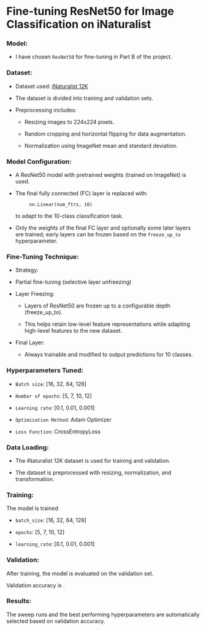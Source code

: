 # Fine-tuning ResNet50 for Image Classification on iNaturalist

### Model:
  
-  I have chosen ```ResNet50``` for fine-tuning in Part B of the project.

### Dataset: 

 - Dataset used: [iNaturalist 12K](/kaggle/input/inaturalist-12)
   
 - The dataset is divided into training and validation sets.
   
 - Preprocessing includes:
   
   - Resizing images to 224x224 pixels.

   - Random cropping and horizontal flipping for data augmentation.

   - Normalization using ImageNet mean and standard deviation.
   

### Model Configuration:

  - A ResNet50 model with pretrained weights (trained on ImageNet) is used.

  - The final fully connected (FC) layer is replaced with:

             nn.Linear(num_ftrs, 10)
   
      to adapt to the 10-class classification task.

  - Only the weights of the final FC layer and optionally some later layers are trained; early layers can be frozen based on the ```freeze_up_to``` hyperparameter.

### Fine-Tuning Technique:

  - Strategy:
   - Partial fine-tuning (selective layer unfreezing)

  - Layer Freezing:

    - Layers of ResNet50 are frozen up to a configurable depth (freeze_up_to).

    - This helps retain low-level feature representations while adapting high-level features to the new dataset.

  - Final Layer:
    
    - Always trainable and modified to output predictions for 10 classes.

### Hyperparameters Tuned:

  - ```Batch size```: [16, 32, 64, 128]

  - ```Number of epochs```: [5, 7, 10, 12]

  - ```Learning rate```: [0.1, 0.01, 0.001]

  - ```Optimization Method```: Adam Optimizer

  - ```Loss Function```: CrossEntropyLoss


### Data Loading:
  - The iNaturalist 12K dataset is used for training and validation.

  - The dataset is preprocessed with resizing, normalization, and transformation.
 
### Training:

The model is trained 
  - ```batch_size```: [16, 32, 64, 128]

  - ```epochs```: [5, 7, 10, 12]

  - ```learning_rate```: [0.1, 0.01, 0.001]


### Validation:

After training, the model is evaluated on the validation set.

Validation accuracy is .

### Results:

The sweep runs  and the best performing hyperparameters are automatically selected based on validation accuracy.
